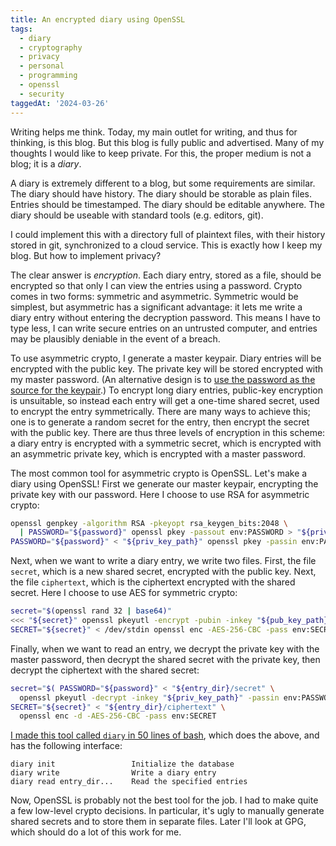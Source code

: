 ```yaml
---
title: An encrypted diary using OpenSSL
tags:
  - diary
  - cryptography
  - privacy
  - personal
  - programming
  - openssl
  - security
taggedAt: '2024-03-26'
---
```


Writing helps me think.
Today, my main outlet for writing, and thus for thinking, is this blog.
But this blog is fully public and advertised.
Many of my thoughts I would like to keep private.
For this, the proper medium is not a blog; it is a _diary_.

A diary is extremely different to a blog,
but some requirements are similar.
The diary should have history.
The diary should be storable as plain files.
Entries should be timestamped.
The diary should be editable anywhere.
The diary should be useable with standard tools (e.g. editors, git).

I could implement this with a directory full of plaintext files,
with their history stored in git,
synchronized to a cloud service.
This is exactly how I keep my blog.
But how to implement privacy?

The clear answer is _encryption_.
Each diary entry, stored as a file, should be encrypted
so that only I can view the entries using a password.
Crypto comes in two forms: symmetric and asymmetric.
Symmetric would be simplest,
but asymmetric has a significant advantage:
it lets me write a diary entry without entering the decryption password.
This means I have to type less,
I can write secure entries on an untrusted computer,
and entries may be plausibly deniable in the event of a breach.

To use asymmetric crypto,
I generate a master keypair.
Diary entries will be encrypted with the public key.
The private key will be stored encrypted with my master password.
(An alternative design is to
[use the password as the source for the keypair](/2017/03/24/your-password-is-the-private-key-so-what-is-the-public-key/).)
To encrypt long diary entries,
public-key encryption is unsuitable,
so instead each entry will get a one-time shared secret,
used to encrypt the entry symmetrically.
There are many ways to achieve this;
one is to generate a random secret for the entry,
then encrypt the secret with the public key.
There are thus three levels of encryption in this scheme:
a diary entry is encrypted with a symmetric secret,
which is encrypted with an asymmetric private key,
which is encrypted with a master password.

The most common tool for asymmetric crypto is OpenSSL.
Let's make a diary using OpenSSL!
First we generate our master keypair,
encrypting the private key with our password.
Here I choose to use RSA for asymmetric crypto:

```bash
openssl genpkey -algorithm RSA -pkeyopt rsa_keygen_bits:2048 \
  | PASSWORD="${password}" openssl pkey -passout env:PASSWORD > "${priv_key_path}"
PASSWORD="${password}" < "${priv_key_path}" openssl pkey -passin env:PASSWORD -pubout > "${pub_key_path}"
```

Next, when we want to write a diary entry,
we write two files.
First, the file `secret`, which is a new shared secret, encrypted with the public key.
Next, the file `ciphertext`, which is the ciphertext encrypted with the shared secret.
Here I choose to use AES for symmetric crypto:

```bash
secret="$(openssl rand 32 | base64)"
<<< "${secret}" openssl pkeyutl -encrypt -pubin -inkey "${pub_key_path}" > "${entry_dir}/secret"
SECRET="${secret}" < /dev/stdin openssl enc -AES-256-CBC -pass env:SECRET > "${entry_dir}/ciphertext"
```

Finally, when we want to read an entry,
we decrypt the private key with the master password,
then decrypt the shared secret with the private key,
then decrypt the ciphertext with the shared secret:

```bash
secret="$( PASSWORD="${password}" < "${entry_dir}/secret" \
  openssl pkeyutl -decrypt -inkey "${priv_key_path}" -passin env:PASSWORD )"
SECRET="${secret}" < "${entry_dir}/ciphertext" \
  openssl enc -d -AES-256-CBC -pass env:SECRET
```

[I made this tool called `diary` in 50 lines of bash](https://github.com/jameshfisher/diary-openssl/blob/master/diary.sh),
which does the above,
and has the following interface:

```
diary init                 Initialize the database
diary write                Write a diary entry
diary read entry_dir...    Read the specified entries
```

Now, OpenSSL is probably not the best tool for the job.
I had to make quite a few low-level crypto decisions.
In particular, it's ugly to manually generate shared secrets
and to store them in separate files.
Later I'll look at GPG, which should do a lot of this work for me.

